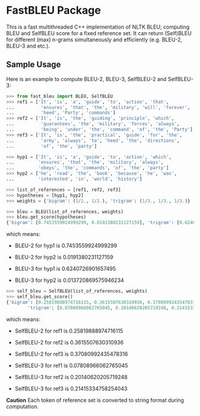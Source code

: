 # FastBLEU Package

This is a fast multithreaded C++ implementation of NLTK BLEU; computing BLEU and SelfBLEU score for a fixed reference set.
It can return (Self)BLEU for different (max) n-grams simultaneously and efficiently (e.g. BLEU-2, BLEU-3 and etc.).

## Sample Usage
Here is an example to compute BLEU-2, BLEU-3, SelfBLEU-2 and SelfBLEU-3:

```python
>>> from fast_bleu import BLEU, SelfBLEU
>>> ref1 = ['It', 'is', 'a', 'guide', 'to', 'action', 'that',
...          'ensures', 'that', 'the', 'military', 'will', 'forever',
...          'heed', 'Party', 'commands']
>>> ref2 = ['It', 'is', 'the', 'guiding', 'principle', 'which',
...          'guarantees', 'the', 'military', 'forces', 'always',
...          'being', 'under', 'the', 'command', 'of', 'the', 'Party']
>>> ref3 = ['It', 'is', 'the', 'practical', 'guide', 'for', 'the',
...          'army', 'always', 'to', 'heed', 'the', 'directions',
...          'of', 'the', 'party']

>>> hyp1 = ['It', 'is', 'a', 'guide', 'to', 'action', 'which',
...         'ensures', 'that', 'the', 'military', 'always',
...         'obeys', 'the', 'commands', 'of', 'the', 'party']
>>> hyp2 = ['he', 'read', 'the', 'book', 'because', 'he', 'was',
...         'interested', 'in', 'world', 'history']

>>> list_of_references = [ref1, ref2, ref3]
>>> hypotheses = [hyp1, hyp2]
>>> weights = {'bigram': (1/2., 1/2.), 'trigram': (1/3., 1/3., 1/3.)}

>>> bleu = BLEU(list_of_references, weights)
>>> bleu.get_score(hypotheses)
{'bigram': [0.7453559924999299, 0.0191380231127159], 'trigram': [0.6240726901657495, 0.013720869575946234]}
```

which means:
* BLEU-2 for hyp1 is 0.7453559924999299
* BLEU-2 for hyp2 is 0.0191380231127159

* BLEU-3 for hyp1 is 0.6240726901657495
* BLEU-3 for hyp2 is 0.013720869575946234

```python
>>> self_bleu = SelfBLEU(list_of_references, weights)
>>> self_bleu.get_score()
{'bigram': [0.25819888974716115, 0.3615507630310936, 0.37080992435478316],
        'trigram': [0.07808966062765045, 0.20140620205719248, 0.21415334758254043]}
```

which means: 
* SelfBLEU-2 for ref1 is 0.25819888974716115
* SelfBLEU-2 for ref2 is 0.3615507630310936
* SelfBLEU-2 for ref3 is 0.37080992435478316

* SelfBLEU-3 for ref1 is 0.07808966062765045
* SelfBLEU-3 for ref2 is 0.20140620205719248
* SelfBLEU-3 for ref3 is 0.21415334758254043

**Caution** Each token of reference set is converted to string format during computation.
